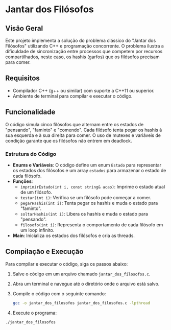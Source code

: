 # Jantar dos Filósofos

## Visão Geral
Este projeto implementa a solução do problema clássico do "Jantar dos Filósofos" utilizando C++ e programação concorrente. O problema ilustra a dificuldade de sincronização entre processos que competem por recursos compartilhados, neste caso, os hashis (garfos) que os filósofos precisam para comer.

## Requisitos
- Compilador C++ (g++ ou similar) com suporte a C++11 ou superior.
- Ambiente de terminal para compilar e executar o código.

## Funcionalidade
O código simula cinco filósofos que alternam entre os estados de "pensando", "faminto" e "comendo". Cada filósofo tenta pegar os hashis à sua esquerda e à sua direita para comer. O uso de mutexes e variáveis de condição garante que os filósofos não entrem em deadlock.

### Estrutura do Código
- **Enums e Variáveis**: O código define um enum `Estado` para representar os estados dos filósofos e um array `estados` para armazenar o estado de cada filósofo.
- **Funções**:
  - `imprimirEstado(int i, const string& acao)`: Imprime o estado atual de um filósofo.
  - `testar(int i)`: Verifica se um filósofo pode começar a comer.
  - `pegarHashis(int i)`: Tenta pegar os hashis e muda o estado para "faminto".
  - `soltarHashis(int i)`: Libera os hashis e muda o estado para "pensando".
  - `filosofo(int i)`: Representa o comportamento de cada filósofo em um loop infinito.
- **Main**: Inicializa os estados dos filósofos e cria as threads.

## Compilação e Execução
Para compilar e executar o código, siga os passos abaixo:

1. Salve o código em um arquivo chamado `jantar_dos_filosofos.c`.
2. Abra um terminal e navegue até o diretório onde o arquivo está salvo.
3. Compile o código com o seguinte comando:

   ```bash
   gcc -o jantar_dos_filosofos jantar_dos_filosofos.c -lpthread

 4. Execute o programa:

   ```bash
./jantar_dos_filosofos
